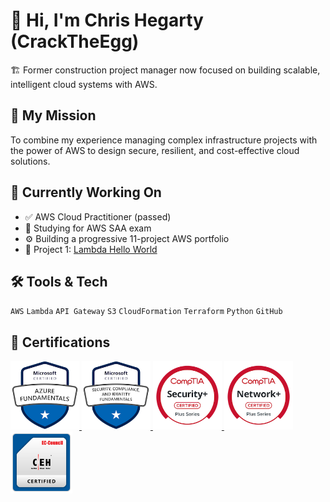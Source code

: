 # 👋 Hi, I'm Chris Hegarty (CrackTheEgg)

🏗️ Former construction project manager now focused on building scalable, intelligent cloud systems with AWS.

## 🧭 My Mission
To combine my experience managing complex infrastructure projects with the power of AWS to design secure, resilient, and cost-effective cloud solutions.

## 🌱 Currently Working On
- ✅ AWS Cloud Practitioner (passed)
- 🧠 Studying for AWS SAA exam
- ⚙️ Building a progressive 11-project AWS portfolio
- 🚀 Project 1: [Lambda Hello World](https://github.com/CrackTheEgg/aws-lambda-hello-world)

## 🛠 Tools & Tech
`AWS` `Lambda` `API Gateway` `S3` `CloudFormation` `Terraform` `Python` `GitHub`

## 📜 Certifications

<!-- Cloud & Platforms -->
<a href="assets/microsoft-certified-azure-fundamentals.png" target="_blank">
  <img src="assets/microsoft-certified-azure-fundamentals.png" alt="Azure Fundamentals" width="110" height="110">
</a>

<a href="assets/microsoft-certified-security-compliance-and-identity-fundamentals.png" target="_blank">
  <img src="assets/microsoft-certified-security-compliance-and-identity-fundamentals.png" alt="SC-900" width="110" height="110">
</a>

<!-- Security & Networking -->
<a href="assets/comptia-security-ce-certification.png" target="_blank">
  <img src="assets/comptia-security-ce-certification.png" alt="Security+" width="110" height="110">
</a>

<a href="assets/comptia-network-ce-certification.1-3.png" target="_blank">
  <img src="assets/comptia-network-ce-certification.1-3.png" alt="Network+" width="110" height="110">
</a>

<a href="assets/CEH_2E345519D3F7.png" target="_blank">
  <img src="assets/CEH_2E345519D3F7.png" alt="CEH" width="99" height="99">
</a>



